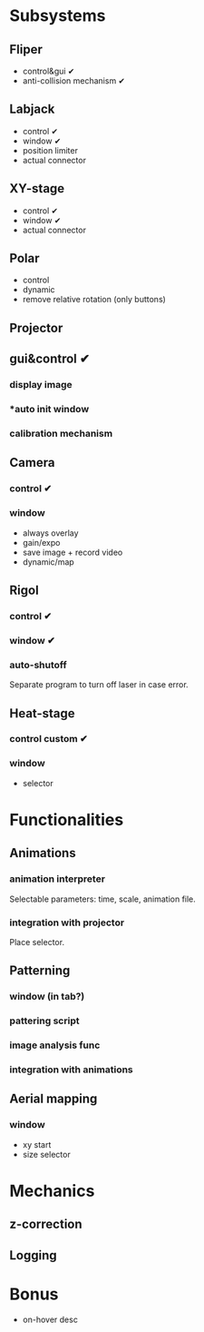 # Subsystems
##  Fliper
- control&gui ✔
- anti-collision mechanism ✔

## Labjack
- control ✔
- window ✔
- position limiter
- actual connector

## XY-stage
- control ✔
- window ✔
- actual connector

## Polar
- control
- dynamic
- remove relative rotation (only buttons)


## Projector
## gui&control ✔
### display image
### *auto init window
### calibration mechanism

## Camera
### control ✔
### window
- always overlay
- gain/expo
- save image + record video
- dynamic/map

## Rigol
### control ✔
### window ✔
### auto-shutoff
Separate program to turn off laser in case error.

## Heat-stage
### control custom ✔
### window
- selector

# Functionalities

## Animations
### animation interpreter
Selectable parameters: time, scale, animation file.
### integration with projector
Place selector.

## Patterning
### window (in tab?)
### pattering script
### image analysis func
### integration with animations

## Aerial mapping
### window
- xy start
- size selector

# Mechanics
## z-correction
## Logging

# Bonus
- on-hover desc
